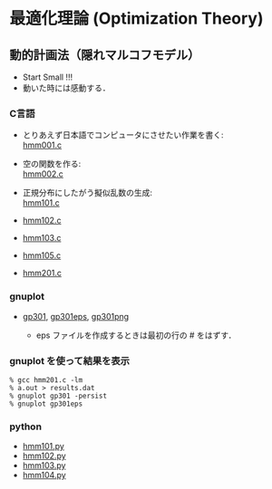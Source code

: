 最適化理論 (Optimization Theory) 
============


動的計画法（隠れマルコフモデル）
------


- Start Small !!!
- 動いた時には感動する．


### C言語 ###
+ とりあえず日本語でコンピュータにさせたい作業を書く:  
  [hmm001.c](./hmm001.c) 

+ 空の関数を作る:  
  [hmm002.c](./hmm002.c) 

+ 正規分布にしたがう擬似乱数の生成:  
  [hmm101.c](./hmm101.c) 

+ [hmm102.c](./hmm102.c) 
+ [hmm103.c](./hmm103.c) 
+ [hmm105.c](./hmm105.c) 
+ [hmm201.c](./hmm201.c) 


### gnuplot ###
+ [gp301](./gp301), [gp301eps](./gp301eps), [gp301png](./gp301png)

  - eps ファイルを作成するときは最初の行の # をはずす．

### gnuplot を使って結果を表示 ###

    % gcc hmm201.c -lm
    % a.out > results.dat
    % gnuplot gp301 -persist
    % gnuplot gp301eps
    

### python ###

+ [hmm101.py](./hmm101.py) 
+ [hmm102.py](./hmm102.py)
+ [hmm103.py](./hmm103.py)
+ [hmm104.py](./hmm104.py)
